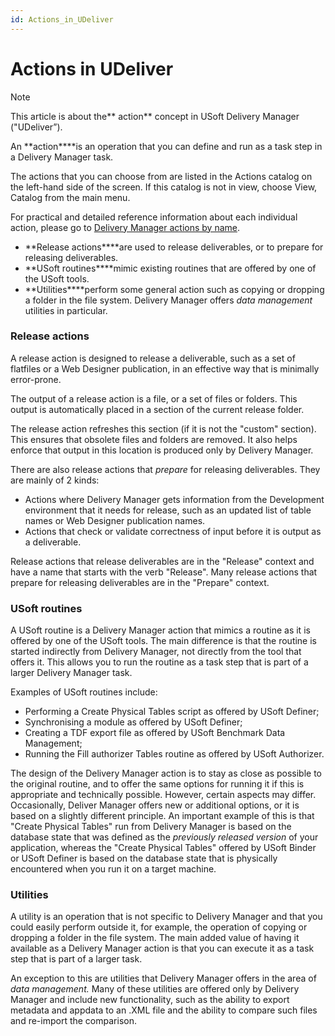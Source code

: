 ```yaml
---
id: Actions_in_UDeliver
---
```


# Actions in UDeliver

> [!NOTE]
> This article is about the** action** concept in USoft Delivery Manager ("UDeliver”).

An **action****is an operation that you can define and run as a task step in a Delivery Manager task.

The actions that you can choose from are listed in the Actions catalog on the left-hand side of the screen. If this catalog is not in view, choose View, Catalog from the main menu.

For practical and detailed reference information about each individual action, please go to [Delivery Manager actions by name](/docs/Continuous%20delivery/Delivery%20Manager%20actions%20by%20name).

- **Release actions****are used to release deliverables, or to prepare for releasing deliverables.
- **USoft routines****mimic existing routines that are offered by one of the USoft tools.
- **Utilities****perform some general action such as copying or dropping a folder in the file system. Delivery Manager offers *data management* utilities in particular.

### Release actions

A release action is designed to release a deliverable, such as a set of flatfiles or a Web Designer publication, in an effective way that is minimally error-prone.

The output of a release action is a file, or a set of files or folders. This output is automatically placed in a section of the current release folder.

The release action refreshes this section (if it is not the "custom" section). This ensures that obsolete files and folders are removed. It also helps enforce that output in this location is produced only by Delivery Manager.

There are also release actions that *prepare* for releasing deliverables. They are mainly of 2 kinds:

- Actions where Delivery Manager gets information from the Development environment that it needs for release, such as an updated list of table names or Web Designer publication names.
- Actions that check or validate correctness of input before it is output as a deliverable.

Release actions that release deliverables are in the "Release" context and have a name that starts with the verb "Release". Many release actions that prepare for releasing deliverables are in the "Prepare" context.

### USoft routines

A USoft routine is a Delivery Manager action that mimics a routine as it is offered by one of the USoft tools. The main difference is that the routine is started indirectly from Delivery Manager, not directly from the tool that offers it. This allows you to run the routine as a task step that is part of a larger Delivery Manager task.

Examples of USoft routines include:

- Performing a Create Physical Tables script as offered by USoft Definer;
- Synchronising a module as offered by USoft Definer;
- Creating a TDF export file as offered by USoft Benchmark Data Management;
- Running the Fill authorizer Tables routine as offered by USoft Authorizer.

The design of the Delivery Manager action is to stay as close as possible to the original routine, and to offer the same options for running it if this is appropriate and technically possible. However, certain aspects may differ. Occasionally, Deliver Manager offers new or additional options, or it is based on a slightly different principle. An important example of this is that "Create Physical Tables" run from Delivery Manager is based on the database state that was defined as the *previously released version* of your application, whereas the "Create Physical Tables" offered by USoft Binder or USoft Definer is based on the database state that is physically encountered when you run it on a target machine.

### Utilities

A utility is an operation that is not specific to Delivery Manager and that you could easily perform outside it, for example, the operation of copying or dropping a folder in the file system. The main added value of having it available as a Delivery Manager action is that you can execute it as a task step that is part of a larger task.

An exception to this are utilities that Delivery Manager offers in the area of *data management.* Many of these utilities are offered only by Delivery Manager and include new functionality, such as the ability to export metadata and appdata to an .XML file and the ability to compare such files and re-import the comparison.